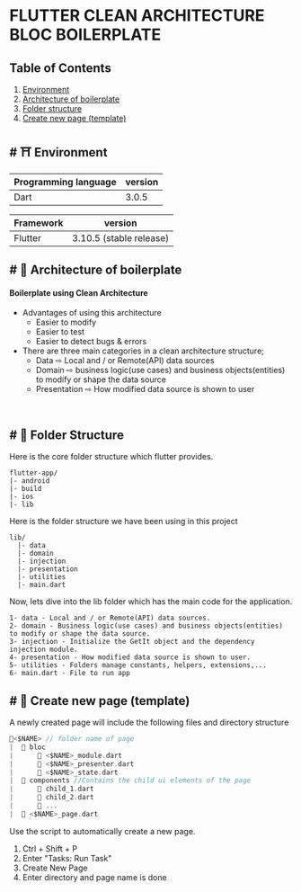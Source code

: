 # FLUTTER CLEAN ARCHITECTURE BLOC BOILERPLATE


## Table of Contents

1. [Environment](#environment)
2. [Architecture of boilerplate](#architecture-of-boilerplate)
3. [Folder structure](#folder-structure)
4. [Create new page (template)](#reate-new-page)

## <a name="environment">#</a> ⛩ Environment

| Programming language | version |
| -------------------- | ------- |
| Dart                 | 3.0.5   |

| Framework | version                 |
| --------- | ------------------------|
| Flutter   | 3.10.5 (stable release) |


## <a name="architecture-of-boilerplate">#</a> 🙌 Architecture of boilerplate

#### Boilerplate using Clean Architecture

- Advantages of using this architecture
  - Easier to modify
  - Easier to test
  - Easier to detect bugs & errors
- There are three main categories in a clean architecture structure;
  - Data ⇨ Local and / or Remote(API) data sources
  - Domain ⇨ business logic(use cases) and business objects(entities) to modify or shape the data source
  - Presentation ⇨ How modified data source is shown to user

<br/>

## <a name="folder-structure">#</a> 🚪 Folder Structure

Here is the core folder structure which flutter provides.

```
flutter-app/
|- android
|- build
|- ios
|- lib
```

Here is the folder structure we have been using in this project

```
lib/
  |- data
  |- domain
  |- injection
  |- presentation
  |- utilities
  |- main.dart
```

Now, lets dive into the lib folder which has the main code for the application.

```
1- data - Local and / or Remote(API) data sources.
2- domain - Business logic(use cases) and business objects(entities) to modify or shape the data source.
3- injection - Initialize the GetIt object and the dependency injection module.
4- presentation - How modified data source is shown to user.
5- utilities - Folders manage constants, helpers, extensions,...
6- main.dart - File to run app
```


## <a name="reate-new-page">#</a> 🚪 Create new page (template)

A newly created page will include the following files and directory structure

``` dart
📁<$NAME> // folder name of page
|  📁 bloc
|      🎯 <$NAME>_module.dart 
|      🎯 <$NAME>_presenter.dart 
|      🎯 <$NAME>_state.dart 
|  📁 components //Contains the child ui elements of the page
|      🎯 child_1.dart 
|      🎯 child_2.dart 
|      🎯 ...
|  🎯 <$NAME>_page.dart
```

Use the script to automatically create a new page.

1. Ctrl + Shift + P
2. Enter "Tasks: Run Task"
3. Create New Page
4. Enter directory and page name is done
